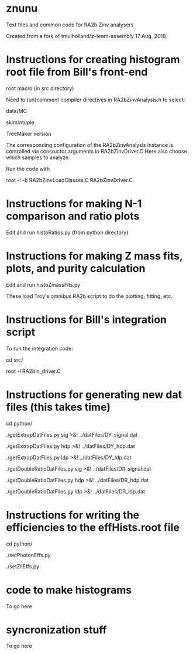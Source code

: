 # znunu
Text files and common code for RA2b Zinv analysers

Created from a fork of tmulholland/z-team-assembly 17 Aug. 2018.

# Instructions for creating histogram root file from Bill's front-end
  root macro (in src directory) 

Need to (un)comment compiler directives in RA2bZinvAnalysis.h to select:

data/MC

skim/ntuple

TreeMaker version

The corresponding configuration of the RA2bZinvAnalysis instance is
controlled via consructor arguments in RA2bZinvDriver.C  Here also
choose which samples to analyze.

Run the code with

root -l -b RA2bZinvLoadClasses.C RA2bZinvDriver.C

# Instructions for making N-1 comparison and ratio plots

Edit and run histoRatios.py (from python directory)

# Instructions for making Z mass fits, plots, and purity calculation

Edit and run histoZmassFits.py

These load Troy's omnibus RA2b script to do the plotting, fitting, etc.

# Instructions for Bill's integration script

To run the integration code:

cd src/

root -l RA2bin_driver.C

# Instructions for generating new dat files (this takes time)

cd python/

./getExtrapDatFiles.py sig >&! ../datFiles/DY_signal.dat

./getExtrapDatFiles.py hdp >&! ../datFiles/DY_hdp.dat

./getExtrapDatFiles.py ldp >&! ../datFiles/DY_ldp.dat

./getDoubleRatioDatFiles.py sig >&! ../datFiles/DR_signal.dat

./getDoubleRatioDatFiles.py hdp >&! ../datFiles/DR_hdp.dat

./getDoubleRatioDatFiles.py ldp >&! ../datFiles/DR_ldp.dat

# Instructions for writing the efficiencies to the effHists.root file

cd python/

./setPhotonEffs.py

./setZllEffs.py


# code to make histograms

To go here

# syncronization stuff

To go here
